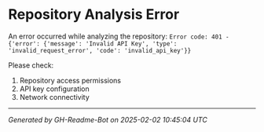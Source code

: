 
# Repository Analysis Error

An error occurred while analyzing the repository:
`Error code: 401 - {'error': {'message': 'Invalid API Key', 'type': 'invalid_request_error', 'code': 'invalid_api_key'}}`

Please check:
1. Repository access permissions
2. API key configuration
3. Network connectivity

---
*Generated by GH-Readme-Bot on 2025-02-02 10:45:04 UTC*
